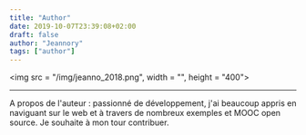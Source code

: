 ```yaml
---
title: "Author"
date: 2019-10-07T23:39:08+02:00
draft: false
author: "Jeannory"
tags: ["author"]
---
```


<img src = "/img/jeanno_2018.png", width = "", height = "400">

-----------------

A propos de l'auteur : passionné de développement, j'ai beaucoup appris en naviguant sur le web et à travers de nombreux exemples et MOOC open source.
Je souhaite à mon tour contribuer.
